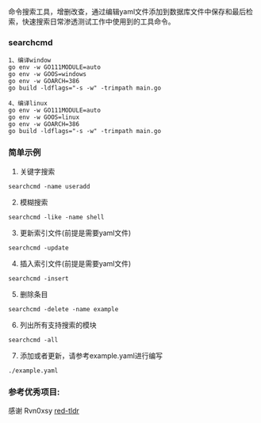 命令搜索工具，增删改查，通过编辑yaml文件添加到数据库文件中保存和最后检索，快速搜索日常渗透测试工作中使用到的工具命令。

### searchcmd
```
1、编译window
go env -w GO111MODULE=auto
go env -w GOOS=windows
go env -w GOARCH=386
go build -ldflags="-s -w" -trimpath main.go

4、编译linux
go env -w GO111MODULE=auto
go env -w GOOS=linux
go env -w GOARCH=386
go build -ldflags="-s -w" -trimpath main.go

```

### 简单示例
1. 关键字搜索
```
searchcmd -name useradd
```
2. 模糊搜索
```
searchcmd -like -name shell
```
3. 更新索引文件(前提是需要yaml文件)
```
searchcmd -update
```
4. 插入索引文件(前提是需要yaml文件)
```
searchcmd -insert
```
5. 删除条目
```
searchcmd -delete -name example
```
6. 列出所有支持搜索的模块
```
searchcmd -all
```
7. 添加或者更新，请参考example.yaml进行编写
```
./example.yaml
```


### 参考优秀项目: 
感谢 Rvn0xsy [red-tldr](https://github.com/Rvn0xsy/red-tldr)